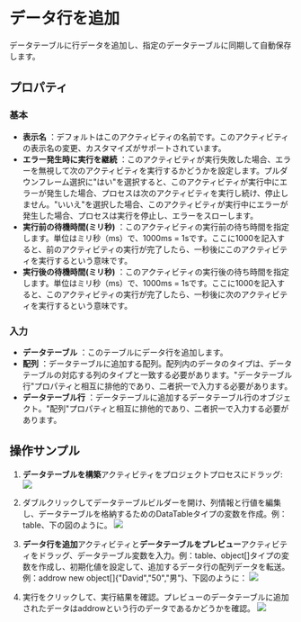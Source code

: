 # データ行を追加

データテーブルに行データを追加し、指定のデータテーブルに同期して自動保存します。

## プロパティ

### 基本

- **表示名** ：デフォルトはこのアクティビティの名前です。このアクティビティの表示名の変更、カスタマイズがサポートされています。
- **エラー発生時に実行を継続** ：このアクティビティが実行失敗した場合、エラーを無視して次のアクティビティを実行するかどうかを設定します。プルダウンフレーム選択に"はい"を選択すると、このアクティビティが実行中にエラーが発生した場合、プロセスは次のアクティビティを実行し続け、停止しません。"いいえ"を選択した場合、このアクティビティが実行中にエラーが発生した場合、プロセスは実行を停止し、エラーをスローします。
- **実行前の待機時間(ミリ秒)** ：このアクティビティの実行前の待ち時間を指定します。単位はミリ秒（ms）で、1000ms = 1sです。ここに1000を記入すると、前のアクティビティの実行が完了したら、一秒後にこのアクティビティを実行するという意味です。
- **実行後の待機時間(ミリ秒)** ：このアクティビティの実行後の待ち時間を指定します。単位はミリ秒（ms）で、1000ms = 1sです。ここに1000を記入すると、このアクティビティの実行が完了したら、一秒後に次のアクティビティを実行するという意味です。


### 入力

- **データテーブル** ：このテーブルにデータ行を追加します。
- **配列** ：データテーブルに追加する配列。配列内のデータのタイプは、データテーブルの対応する列のタイプと一致する必要があります。"データテーブル行"プロパティと相互に排他的であり、二者択一で入力する必要があります。
- **データテーブル行** ：データテーブルに追加するデータテーブル行のオブジェクト。"配列"プロパティと相互に排他的であり、二者択一で入力する必要があります。

## 操作サンプル

1. **データテーブルを構築**アクティビティをプロジェクトプロセスにドラッグ:
![](https://docimages.blob.core.chinacloudapi.cn/images/Activities/BulidDataTable20201224.png)

2. ダブルクリックしてデータテーブルビルダーを開け、列情報と行値を編集し、データテーブルを格納するためのDataTableタイプの変数を作成。例：table、下の図のように。
![](https://docimages.blob.core.chinacloudapi.cn/images/Activities/BulidDataTable2020122402.png)

3. **データ行を追加**アクティビティと**データテーブルをプレビュー**アクティビティをドラッグ、データテーブル変数を入力。例：table、object[]タイプの変数を作成し、初期化値を設定して、追加するデータ行の配列データを転送。例：addrow new object[]{"David","50","男"}、下図のように：
![](https://docimages.blob.core.chinacloudapi.cn/images/Activities/AddRow20201228.png)

4. 実行をクリックして、実行結果を確認。プレビューのデータテーブルに追加されたデータはaddrowという行のデータであるかどうかを確認。
![](https://docimages.blob.core.chinacloudapi.cn/images/Activities/AddRow2020122802.png)
